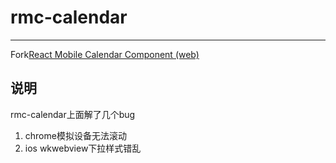 # rmc-calendar
---

Fork[React Mobile Calendar Component (web)](https://github.com/react-component/m-calendar)

## 说明

rmc-calendar上面解了几个bug
1. chrome模拟设备无法滚动
2. ios wkwebview下拉样式错乱
